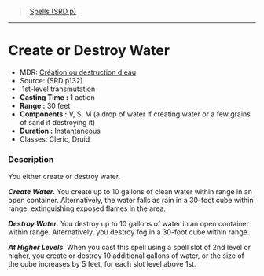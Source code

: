 ﻿---
!SpellItem
Family: SpellVO
Level: 1
Type: transmutation
CastingTime: 1 action
Range: 30 feet
Components: V, S, M (a drop of water if creating water or a few grains of sand if destroying it)
Duration: Instantaneous
Classes: Cleric, Druid
Id: spells_vo.md#create-or-destroy-water
ParentLink: spells_vo.md#spells-srd-p
Name: Create or Destroy Water
ParentName: Spells (SRD p)
NameLevel: 1
AltName: "[Création ou destruction d'eau](hd_spells_creation_ou_destruction_deau.md)"
Source: (SRD p132)
Attributes:
  Name: Create or Destroy Water
  Markdown: >+
    # <!--Name-->Create or Destroy Water<!--/Name-->


    - MDR: <!--AltName-->[Création ou destruction d'eau](hd_spells_creation_ou_destruction_deau.md)<!--/AltName-->

    - Source: <!--Source-->(SRD p132)<!--/Source-->

    -  <!--Level-->1<!--/Level-->st-level <!--Type-->transmutation<!--/Type-->

    - **Casting Time :** <!--CastingTime-->1 action<!--/CastingTime-->

    - **Range :** <!--Range-->30 feet<!--/Range-->

    - **Components :** <!--Components-->V, S, M (a drop of water if creating water or a few grains of sand if destroying it)<!--/Components-->

    - **Duration :** <!--Duration-->Instantaneous<!--/Duration-->

    - Classes: <!--Classes-->Cleric, Druid<!--/Classes-->


    ### Description


    You either create or destroy water.


    **_Create Water_**. You create up to 10 gallons of clean water within range in an open container. Alternatively, the water falls as rain in a 30-foot cube within range, extinguishing exposed flames in the area.


    **_Destroy Water_**. You destroy up to 10 gallons of water in an open container within range. Alternatively, you destroy fog in a 30-foot cube within range.


    **_At Higher Levels_**. When you cast this spell using a spell slot of 2nd level or higher, you create or destroy 10 additional gallons of water, or the size of the cube increases by 5 feet, for each slot level above 1st.

  AltName: "[Création ou destruction d'eau](hd_spells_creation_ou_destruction_deau.md)"
  Source: (SRD p132)
  Level: 1
  Type: transmutation
  CastingTime: 1 action
  Range: 30 feet
  Components: V, S, M (a drop of water if creating water or a few grains of sand if destroying it)
  Duration: Instantaneous
  Classes: Cleric, Druid
AttributesDictionary: >+
  Name: Create or Destroy Water

  Markdown: >+

    # <!--Name-->Create or Destroy Water<!--/Name-->





    - MDR: <!--AltName-->[Création ou destruction d'eau](hd_spells_creation_ou_destruction_deau.md)<!--/AltName-->



    - Source: <!--Source-->(SRD p132)<!--/Source-->



    -  <!--Level-->1<!--/Level-->st-level <!--Type-->transmutation<!--/Type-->



    - **Casting Time :** <!--CastingTime-->1 action<!--/CastingTime-->



    - **Range :** <!--Range-->30 feet<!--/Range-->



    - **Components :** <!--Components-->V, S, M (a drop of water if creating water or a few grains of sand if destroying it)<!--/Components-->



    - **Duration :** <!--Duration-->Instantaneous<!--/Duration-->



    - Classes: <!--Classes-->Cleric, Druid<!--/Classes-->





    ### Description





    You either create or destroy water.





    **_Create Water_**. You create up to 10 gallons of clean water within range in an open container. Alternatively, the water falls as rain in a 30-foot cube within range, extinguishing exposed flames in the area.





    **_Destroy Water_**. You destroy up to 10 gallons of water in an open container within range. Alternatively, you destroy fog in a 30-foot cube within range.





    **_At Higher Levels_**. When you cast this spell using a spell slot of 2nd level or higher, you create or destroy 10 additional gallons of water, or the size of the cube increases by 5 feet, for each slot level above 1st.



  AltName: "[Création ou destruction d'eau](hd_spells_creation_ou_destruction_deau.md)"

  Source: (SRD p132)

  Level: 1

  Type: transmutation

  CastingTime: 1 action

  Range: 30 feet

  Components: V, S, M (a drop of water if creating water or a few grains of sand if destroying it)

  Duration: Instantaneous

  Classes: Cleric, Druid

---
> [Spells (SRD p)](srd_spells.md)

---

# Create or Destroy Water

- MDR: [Création ou destruction d'eau](hd_spells_creation_ou_destruction_deau.md)
- Source: (SRD p132)
-  1st-level transmutation
- **Casting Time :** 1 action
- **Range :** 30 feet
- **Components :** V, S, M (a drop of water if creating water or a few grains of sand if destroying it)
- **Duration :** Instantaneous
- Classes: Cleric, Druid

### Description

You either create or destroy water.

**_Create Water_**. You create up to 10 gallons of clean water within range in an open container. Alternatively, the water falls as rain in a 30-foot cube within range, extinguishing exposed flames in the area.

**_Destroy Water_**. You destroy up to 10 gallons of water in an open container within range. Alternatively, you destroy fog in a 30-foot cube within range.

**_At Higher Levels_**. When you cast this spell using a spell slot of 2nd level or higher, you create or destroy 10 additional gallons of water, or the size of the cube increases by 5 feet, for each slot level above 1st.

